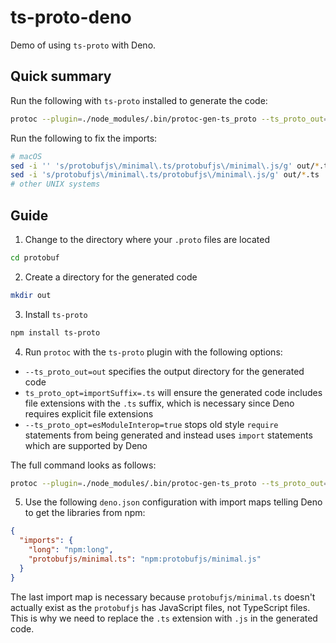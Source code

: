 # ts-proto-deno

Demo of using `ts-proto` with Deno.

## Quick summary

Run the following with `ts-proto` installed to generate the code:

```bash
protoc --plugin=./node_modules/.bin/protoc-gen-ts_proto --ts_proto_out=out --ts_proto_opt=importSuffix=.ts --ts_proto_opt=esModuleInterop=true ./demo.proto
```

Run the following to fix the imports:

```bash
# macOS
sed -i '' 's/protobufjs\/minimal\.ts/protobufjs\/minimal\.js/g' out/*.ts
sed -i 's/protobufjs\/minimal\.ts/protobufjs\/minimal\.js/g' out/*.ts
# other UNIX systems
```



## Guide

1. Change to the directory where your `.proto` files are located
```bash
cd protobuf 
```

2. Create a directory for the generated code
```bash
mkdir out
```

3. Install `ts-proto`
```bash
npm install ts-proto
```

4. Run `protoc` with the `ts-proto` plugin with the following  options:
- `--ts_proto_out=out` specifies the output directory for the generated code
- `ts_proto_opt=importSuffix=.ts` will ensure the generated code includes file extensions with the `.ts` suffix, which is necessary since Deno requires explicit file extensions
- `--ts_proto_opt=esModuleInterop=true` stops old style `require` statements from being generated and instead uses `import` statements which are supported by Deno

The full command looks as follows:

```bash
protoc --plugin=./node_modules/.bin/protoc-gen-ts_proto --ts_proto_out=out --ts_proto_opt=importSuffix=.ts --ts_proto_opt=esModuleInterop=true ./demo.proto
```

5. Use the following `deno.json` configuration with import maps telling Deno to get the libraries from npm:

```json
{
  "imports": {
    "long": "npm:long",
    "protobufjs/minimal.ts": "npm:protobufjs/minimal.js"
  }
}
```

The last import map is necessary because `protobufjs/minimal.ts` doesn't actually exist as the `protobufjs` has JavaScript files, not TypeScript files. This is why we need to replace the `.ts` extension with `.js` in the generated code.
